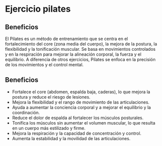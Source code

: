 # Ejercicio pilates

## Beneficios
El Pilates es un método de entrenamiento que se centra en el fortalecimiento del core (zona media del cuerpo), la mejora de la postura, la flexibilidad y la tonificación muscular. Se basa en movimientos controlados y en la respiración para mejorar la alineación corporal, la fuerza y el equilibrio. A diferencia de otros ejercicios, Pilates se enfoca en la precisión de los movimientos y el control mental.

## Beneficios
- Fortalece el core (abdomen, espalda baja, caderas), lo que mejora la postura y reduce el riesgo de lesiones.
- Mejora la flexibilidad y el rango de movimiento de las articulaciones.
- Ayuda a aumentar la conciencia corporal y a mejorar el equilibrio y la coordinación.
- Reduce el dolor de espalda al fortalecer los músculos posturales.
- Tonifica los músculos sin aumentar el volumen muscular, lo que resulta en un cuerpo más estilizado y firme.
- Mejora la respiración y la capacidad de concentración y control.
- Aumenta la estabilidad y la movilidad de las articulaciones.
